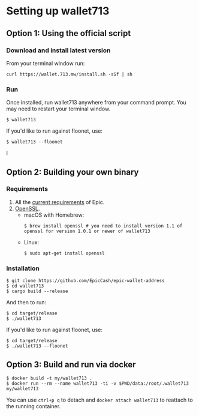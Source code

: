 # Setting up wallet713

## Option 1: Using the official script

### Download and install latest version
From your terminal window run:
```
curl https://wallet.713.mw/install.sh -sSf | sh
```

### Run

Once installed, run wallet713 anywhere from your command prompt. You may need to restart your terminal window.
```
$ wallet713
```

If you'd like to run against floonet, use:
```
$ wallet713 --floonet
```
I

## Option 2: Building your own binary

### Requirements
1. All the [current requirements](https://github.com/mimblewimble/grin/blob/master/doc/build.md#requirements) of Epic.
1. [OpenSSL](https://www.openssl.org).
   * macOS with Homebrew:
      ```
      $ brew install openssl # you need to install version 1.1 of openssl for version 1.0.1 or newer of wallet713
      ```
   * Linux:
      ```
      $ sudo apt-get install openssl
      ```

### Installation

```
$ git clone https://github.com/EpicCash/epic-wallet-address
$ cd wallet713
$ cargo build --release
```
And then to run:
```
$ cd target/release
$ ./wallet713
```

If you'd like to run against floonet, use:
```
$ cd target/release
$ ./wallet713 --floonet
```

## Option 3: Build and run via docker

```
$ docker build -t my/wallet713 .
$ docker run --rm --name wallet713 -ti -v $PWD/data:/root/.wallet713 my/wallet713
```
You can use `ctrl+p q` to detach and `docker attach wallet713` to reattach to the running container.
